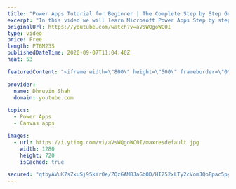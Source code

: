 ```yaml
---
title: "Power Apps Tutorial for Beginner | The Complete Step by Step Guide to start Power Apps Canvas App"
excerpt: "In this video we will learn Microsoft Power Apps Step by step. The series is dedicated for Microsoft Power Apps Beginners. This is the complete start to end Tutorial series for Beginners in Power Apps.  The entire tech series is best resource for Power Apps Beginners Tutorial from Start to End with Real"
originalUrl: https://youtube.com/watch?v=aVsWQgoWC0I
type: video
price: Free
length: PT6M23S
publishedDateTime: 2020-09-07T11:04:40Z
heat: 53

featuredContent: "<iframe width=\"800\" height=\"500\" frameborder=\"0\" src=\"https://www.youtube.com/embed/aVsWQgoWC0I\" allow=\"accelerometer; autoplay; encrypted-media; gyroscope; picture-in-picture\" allowfullscreen></iframe>"

provider:
  name: Dhruvin Shah
  domain: youtube.com

topics:
  - Power Apps
  - Canvas apps

images:
  - url: https://i.ytimg.com/vi/aVsWQgoWC0I/maxresdefault.jpg
    width: 1280
    height: 720
    isCached: true

secured: "qtbyAVuK7sZxuSj9SkYr0e/ZQzGAMBJaGbOD/HI252xLTy2cVomJQbFpac5pya5C0JvBKMUlNBThpO3i7Z6V6NwTLYQuyDoz7/Y32nZcWozh9ODv7qfGMpRvFJgLu/LaZogPWynOBAQktA35StNJ5dA93Hf+vCw3ByEQlpnKuWlaKkDlVcAXzA6ie0qTlWnoPu9TXL/qv4kVc9EINBd4XLt+r0BeZnTVbtBdo5O2ChGLZKpj+pyAH9/PcI5KZu9o6LtvoTHNuEEl4qGiZiXGsUtFKS+Z0pQWChgFhxgJSd0ZwgTszkP4d40FNuBWYCTzWpjZS/ssoMfZd8Jz/hHO4kANW1itwHe8rXjN2E63JdEQyPuUuEylibhaD/HJgyqRHUqr8GuzgfGvJkAF3wZ4uQ==;m4liNopGmSjgtOTTxy1pNg=="
---
```


